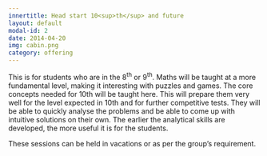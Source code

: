 ```yaml
---
innertitle: Head start 10<sup>th</sup> and future
layout: default
modal-id: 2
date: 2014-04-20
img: cabin.png
category: offering
---
```


This is for students who are in the 8<sup>th</sup> or 9<sup>th</sup>. Maths will be taught at a more fundamental level, making it interesting with puzzles and games. The core concepts needed for 10th will be taught here. This will prepare them very well for the level expected in 10th and for further competitive tests. They will be able to quickly analyse the problems and be able to come up with intuitive solutions on their own. The earlier the analytical skills are developed, the more useful it is for the students.


These sessions can be held in vacations or as per the group’s requirement.